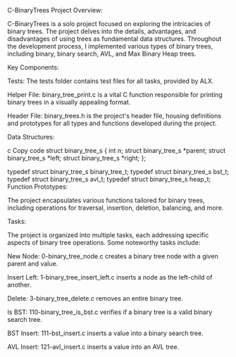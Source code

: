 C-BinaryTrees
Project Overview:

C-BinaryTrees is a solo project focused on exploring the intricacies of binary trees. The project delves into the details, advantages, and disadvantages of using trees as fundamental data structures. Throughout the development process, I implemented various types of binary trees, including binary, binary search, AVL, and Max Binary Heap trees.

Key Components:

Tests: The tests folder contains test files for all tasks, provided by ALX.

Helper File: binary_tree_print.c is a vital C function responsible for printing binary trees in a visually appealing format.

Header File: binary_trees.h is the project's header file, housing definitions and prototypes for all types and functions developed during the project.

Data Structures:

c
Copy code
struct binary_tree_s
{
    int n;
    struct binary_tree_s *parent;
    struct binary_tree_s *left;
    struct binary_tree_s *right;
};

typedef struct binary_tree_s binary_tree_t;
typedef struct binary_tree_s bst_t;
typedef struct binary_tree_s avl_t;
typedef struct binary_tree_s heap_t;
Function Prototypes:

The project encapsulates various functions tailored for binary trees, including operations for traversal, insertion, deletion, balancing, and more.

Tasks:

The project is organized into multiple tasks, each addressing specific aspects of binary tree operations. Some noteworthy tasks include:

New Node: 0-binary_tree_node.c creates a binary tree node with a given parent and value.

Insert Left: 1-binary_tree_insert_left.c inserts a node as the left-child of another.

Delete: 3-binary_tree_delete.c removes an entire binary tree.

Is BST: 110-binary_tree_is_bst.c verifies if a binary tree is a valid binary search tree.

BST Insert: 111-bst_insert.c inserts a value into a binary search tree.

AVL Insert: 121-avl_insert.c inserts a value into an AVL tree.
